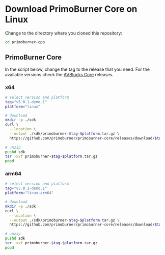 # Download PrimoBurner Core on Linux

Change to the directory where you cloned this repository:

```bash
cd primoburner-cpp
```

## PrimoBurner Core

In the script below, change the tag to the release that you need. For the available versions check the [AVBlocks Core](https://github.com/avblocks/avblocks-core/releases) releases.   

### x64

```bash
# select version and platform
tag="v5.0.1-demo.1"
platform="linux"

# download
mkdir -p ./sdk
curl \
  --location \
  --output ./sdk/primoburner-$tag-$platform.tar.gz \
  https://github.com/primoburner/primoburner-core/releases/download/$tag/primoburner-$tag-$platform.tar.gz
  
# unzip
pushd sdk
tar -xvf primoburner-$tag-$platform.tar.gz
popd
```

### arm64

```bash
# select version and platform
tag="v5.0.1-demo.1"
platform="linux-arm64"

# download
mkdir -p ./sdk
curl \
  --location \
  --output ./sdk/primoburner-$tag-$platform.tar.gz \
  https://github.com/primoburner/primoburner-core/releases/download/$tag/primoburner-$tag-$platform.tar.gz
  
# unzip
pushd sdk
tar -xvf primoburner-$tag-$platform.tar.gz
popd
```

